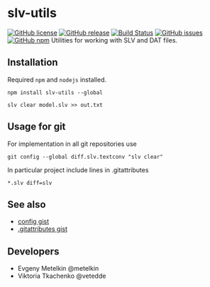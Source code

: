 # slv-utils
[![GitHub license](https://img.shields.io/github/license/insysbio/slv-utils.svg)](https://github.com/insysbio/slv-utils/blob/master/LICENSE)
[![GitHub release](https://img.shields.io/github/release/insysbio/slv-utils.svg)](https://github.com/insysbio/slv-utils/releases/)
[![Build Status](https://travis-ci.org/insysbio/slv-utils.svg?branch=master)](https://travis-ci.org/insysbio/slv-utils)
[![GitHub issues](https://img.shields.io/github/issues/insysbio/slv-utils.svg)](https://GitHub.com/insysbio/slv-utils/issues/)
[![GitHub npm](https://img.shields.io/npm/v/slv-utils.svg)](https://www.npmjs.com/package/slv-utils)
Utilities for working with SLV and DAT files.

## Installation

Required `npm` and `nodejs` installed.
```
npm install slv-utils --global
```

```shell
slv clear model.slv >> out.txt
```

## Usage for git

For implementation in all git repositories use
```shell
git config --global diff.slv.textconv "slv clear"
```
In particular project include lines in .gitattributes
```
*.slv diff=slv
```

## See also

- [config gist](https://gist.github.com/metelkin/c9999257e75fabf75058b930f1859337)
- [.gitattributes gist](https://gist.github.com/metelkin/abbec1201627084da2950a7b16ca4469)

## Developers

- Evgeny Metelkin @metelkin
- Viktoria Tkachenko @vetedde
